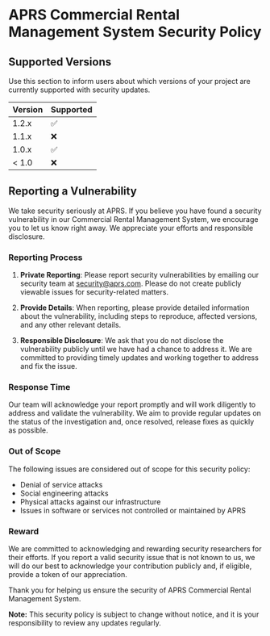 # APRS Commercial Rental Management System Security Policy

## Supported Versions

Use this section to inform users about which versions of your project are currently supported with security updates.

| Version | Supported          |
| ------- | ------------------ |
| 1.2.x   | :white_check_mark: |
| 1.1.x   | :x:                |
| 1.0.x   | :white_check_mark: |
| < 1.0   | :x:                |

## Reporting a Vulnerability

We take security seriously at APRS. If you believe you have found a security vulnerability in our Commercial Rental Management System, we encourage you to let us know right away. We appreciate your efforts and responsible disclosure.

### Reporting Process

1. **Private Reporting**: Please report security vulnerabilities by emailing our security team at security@aprs.com. Please do not create publicly viewable issues for security-related matters.

2. **Provide Details**: When reporting, please provide detailed information about the vulnerability, including steps to reproduce, affected versions, and any other relevant details.

3. **Responsible Disclosure**: We ask that you do not disclose the vulnerability publicly until we have had a chance to address it. We are committed to providing timely updates and working together to address and fix the issue.

### Response Time

Our team will acknowledge your report promptly and will work diligently to address and validate the vulnerability. We aim to provide regular updates on the status of the investigation and, once resolved, release fixes as quickly as possible.

### Out of Scope

The following issues are considered out of scope for this security policy:

- Denial of service attacks
- Social engineering attacks
- Physical attacks against our infrastructure
- Issues in software or services not controlled or maintained by APRS

### Reward

We are committed to acknowledging and rewarding security researchers for their efforts. If you report a valid security issue that is not known to us, we will do our best to acknowledge your contribution publicly and, if eligible, provide a token of our appreciation.

Thank you for helping us ensure the security of APRS Commercial Rental Management System.

**Note:** This security policy is subject to change without notice, and it is your responsibility to review any updates regularly.
